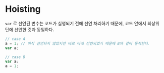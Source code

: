 # Hoisting

`var` 로 선언된 변수는 코드가 실행되기 전에 선언 처리하기 때문에, 코드 안에서 최상위 단에 선언한 것과 동일하다.

```javascript
// case A
a = 1; // 아직 선언되지 않았지만 바로 아래 선언되었기 때문에 B와 같이 동작한다.
var a;

// case B
var a;
a = 1;
```
    
